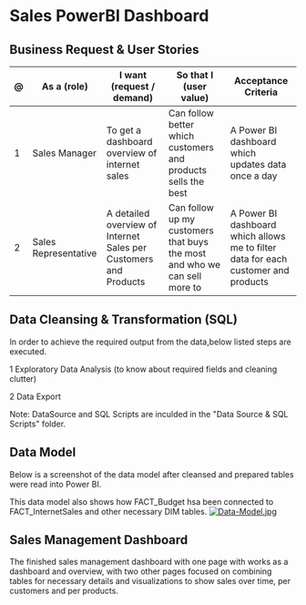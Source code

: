 # Sales PowerBI Dashboard

## Business Request & User Stories

 @| As a (role) | I want (request / demand) | So that I (user value) |Acceptance Criteria
--- | --- | --- | --- |--- 
1 | Sales Manager | To get a dashboard overview of internet sales | Can follow better which customers and products sells the best | A Power BI dashboard which updates data once a day 
2 | Sales Representative | A detailed overview of Internet Sales per Customers and Products | Can follow up my customers that buys the most and who we can sell more to | A Power BI dashboard which allows me to filter data for each customer and products

## Data Cleansing & Transformation (SQL)
In order to achieve the required output from the data,below listed steps are executed.

1 Exploratory Data Analysis (to know about required fields and cleaning clutter)

2 Data Export

Note: DataSource and SQL Scripts are inculded in the "Data Source & SQL Scripts" folder.

## Data Model

Below is a screenshot of the data model after cleansed and prepared tables were read into Power BI.

This data model also shows how FACT_Budget hsa been connected to FACT_InternetSales and other necessary DIM tables.
[![Data-Model.jpg](https://i.postimg.cc/x1XMvJz7/Data-Model.jpg)](https://postimg.cc/18Z8PzMc)


## Sales Management Dashboard
The finished sales management dashboard with one page with works as a dashboard and overview, with two other pages focused on combining tables for necessary details and visualizations to show sales over time, per customers and per products.
